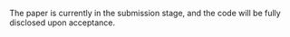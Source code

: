 The paper is currently in the submission stage, and the code will be fully disclosed upon acceptance.
